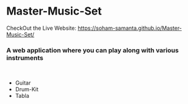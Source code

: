 # Master-Music-Set
CheckOut the Live Website: https://soham-samanta.github.io/Master-Music-Set/
### A web application where you can play along with various instruments 

<br>
    <ul>
        <li><a href="https://en.wikipedia.org/wiki/Guitar"></a>Guitar</li>
        <li><a href="https://en.wikipedia.org/wiki/Drum"></a>Drum-Kit</li>
        <li><a href="https://en.wikipedia.org/wiki/Tabla"></a>Tabla</li>
    </ul>
